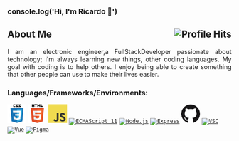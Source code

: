 ### console.log('Hi, I'm Ricardo 👋')

<h2>About Me <img align="right" alt="Profile Hits" src="https://komarev.com/ghpvc/?username=jricardocam"></h2>

<p align="justify">I am an electronic engineer,a FullStackDeveloper passionate about technology; i'm always learning new things, other coding languages. My goal with coding is to help others. I enjoy being able to create something that other people can use to make their lives easier.</p>

### Languages/Frameworks/Environments:

<code><a href="https://www.w3.org/Style/CSS/Overview.en.html"><img alt="CSS 3" title="CSS 3" src="https://raw.githubusercontent.com/github/explore/80688e429a7d4ef2fca1e82350fe8e3517d3494d/topics/css/css.png" height="42"></a></code>
<code><a href="https://en.wikipedia.org/wiki/HTML"><img alt="HTML 5" title="HTML 5" src="https://raw.githubusercontent.com/github/explore/80688e429a7d4ef2fca1e82350fe8e3517d3494d/topics/html/html.png" height="42"></a></code>
<code><a href="https://developer.mozilla.org/en-US/docs/Web/JavaScript"><img alt="JavaScript" title="JavaScript" src="https://raw.githubusercontent.com/github/explore/80688e429a7d4ef2fca1e82350fe8e3517d3494d/topics/javascript/javascript.png" height="42"></a></code>
<code><a href="https://en.wikipedia.org/wiki/ECMAScript"><img alt="ECMAScript 11" title="ECMAScript 11" src="https://github.com/cheesits456/cheesits456/raw/master/icons/ecmascript.png" height="42"></a></code>
<code><a href="https://nodejs.org/en/"><img alt="Node.js" title="Node.js" src="https://github.com/cheesits456/cheesits456/raw/master/icons/node.png" height="42"></a></code>
<code><a href="https://expressjs.com"><img alt="Express" title="Express" src="https://github.com/cheesits456/cheesits456/raw/master/icons/express.png" height="42"></a></code>
<code><a href="https://github.com/"><img alt="GitHub" title="GitHub" src="https://raw.githubusercontent.com/github/explore/78df643247d429f6cc873026c0622819ad797942/topics/github/github.png" height="42"></a></code>
<code><a href="https://github.com/"><img alt="VSC" title="VisualStudioCode" src="https://visualstudio.microsoft.com/wp-content/uploads/2019/09/vs-code-responsive-01-1.png" height="42"></a></code>
<code><a href="https://github.com/"><img alt="Vue" title="Vue" src="https://camo.githubusercontent.com/c8f91d18976e27123643a926a2588b8d931a0292fd0b6532c3155379e8591629/68747470733a2f2f7675656a732e6f72672f696d616765732f6c6f676f2e706e67" height="42"></a></code>
<code><a href="https://github.com/"><img alt="Figma" title="Figma" src="https://media-exp1.licdn.com/dms/image/C560BAQGvV_5x3UBMJA/company-logo_200_200/0/1571158216754?e=1667433600&v=beta&t=CcXQV_-80pqiqGZeLy2WsoMh5GBbN1X1KtF-5JEYMns" height="42"></a></code>
